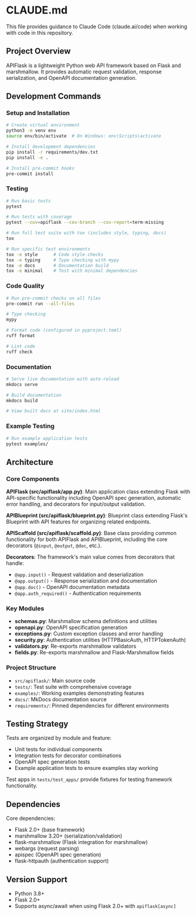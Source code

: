 # CLAUDE.md

This file provides guidance to Claude Code (claude.ai/code) when working with code in this repository.

## Project Overview

APIFlask is a lightweight Python web API framework based on Flask and marshmallow. It provides automatic request validation, response serialization, and OpenAPI documentation generation.

## Development Commands

### Setup and Installation
```bash
# Create virtual environment
python3 -m venv env
source env/bin/activate  # On Windows: env\Scripts\activate

# Install development dependencies
pip install -r requirements/dev.txt
pip install -e .

# Install pre-commit hooks
pre-commit install
```

### Testing
```bash
# Run basic tests
pytest

# Run tests with coverage
pytest --cov=apiflask --cov-branch --cov-report=term-missing

# Run full test suite with tox (includes style, typing, docs)
tox

# Run specific test environments
tox -e style      # Code style checks
tox -e typing     # Type checking with mypy
tox -e docs       # Documentation build
tox -e minimal    # Test with minimal dependencies
```

### Code Quality
```bash
# Run pre-commit checks on all files
pre-commit run --all-files

# Type checking
mypy

# Format code (configured in pyproject.toml)
ruff format

# Lint code
ruff check
```

### Documentation
```bash
# Serve live documentation with auto-reload
mkdocs serve

# Build documentation
mkdocs build

# View built docs at site/index.html
```

### Example Testing
```bash
# Run example application tests
pytest examples/
```

## Architecture

### Core Components

**APIFlask (src/apiflask/app.py)**: Main application class extending Flask with API-specific functionality including OpenAPI spec generation, automatic error handling, and decorators for input/output validation.

**APIBlueprint (src/apiflask/blueprint.py)**: Blueprint class extending Flask's Blueprint with API features for organizing related endpoints.

**APIScaffold (src/apiflask/scaffold.py)**: Base class providing common functionality for both APIFlask and APIBlueprint, including the core decorators (`@input`, `@output`, `@doc`, etc.).

**Decorators**: The framework's main value comes from decorators that handle:
- `@app.input()` - Request validation and deserialization
- `@app.output()` - Response serialization and documentation
- `@app.doc()` - OpenAPI documentation metadata
- `@app.auth_required()` - Authentication requirements

### Key Modules

- **schemas.py**: Marshmallow schema definitions and utilities
- **openapi.py**: OpenAPI specification generation
- **exceptions.py**: Custom exception classes and error handling
- **security.py**: Authentication utilities (HTTPBasicAuth, HTTPTokenAuth)
- **validators.py**: Re-exports marshmallow validators
- **fields.py**: Re-exports marshmallow and Flask-Marshmallow fields

### Project Structure

- `src/apiflask/`: Main source code
- `tests/`: Test suite with comprehensive coverage
- `examples/`: Working examples demonstrating features
- `docs/`: MkDocs documentation source
- `requirements/`: Pinned dependencies for different environments

## Testing Strategy

Tests are organized by module and feature:
- Unit tests for individual components
- Integration tests for decorator combinations
- OpenAPI spec generation tests
- Example application tests to ensure examples stay working

Test apps in `tests/test_apps/` provide fixtures for testing framework functionality.

## Dependencies

Core dependencies:
- Flask 2.0+ (base framework)
- marshmallow 3.20+ (serialization/validation)
- flask-marshmallow (Flask integration for marshmallow)
- webargs (request parsing)
- apispec (OpenAPI spec generation)
- flask-httpauth (authentication support)

## Version Support

- Python 3.8+
- Flask 2.0+
- Supports async/await when using Flask 2.0+ with `apiflask[async]`
